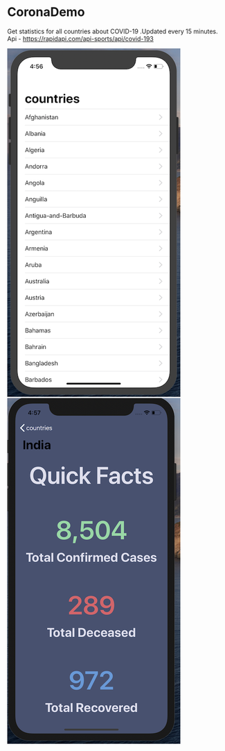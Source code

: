 # CoronaDemo
Get statistics for all countries about COVID-19 .Updated every 15 minutes. 
Api - https://rapidapi.com/api-sports/api/covid-193

![alt text](https://raw.githubusercontent.com/raj-engineer/CoronaDemo/master/CoronaDemo/Screenshots/Screenshot%202020-04-12%20at%204.56.38%20PM.png)   &nbsp; ![alt text](https://raw.githubusercontent.com/raj-engineer/CoronaDemo/master/CoronaDemo/Screenshots/Screenshot%202020-04-12%20at%204.57.03%20PM.png)
